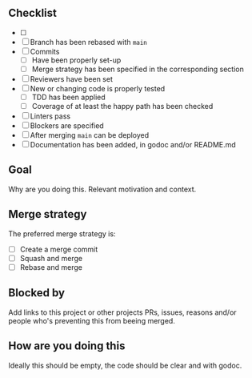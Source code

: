 ## Checklist

- [ ]
- [ ] Branch has been rebased with `main`
- [ ] Commits
    - [ ] Have been properly set-up
    - [ ] Merge strategy has been specified in the corresponding section
- [ ] Reviewers have been set
- [ ] New or changing code is properly tested
    - [ ] TDD has been applied
    - [ ] Coverage of at least the happy path has been checked
- [ ] Linters pass
- [ ] Blockers are specified
- [ ] After merging `main` can be deployed
- [ ] Documentation has been added, in godoc and/or README.md

## Goal

Why are you doing this. Relevant motivation and context.

## Merge strategy

The preferred merge strategy is:

- [ ] Create a merge commit
- [ ] Squash and merge
- [ ] Rebase and merge

## Blocked by

Add links to this project or other projects PRs, issues, reasons and/or people
who's preventing this from beeing merged.

## How are you doing this

Ideally this should be empty, the code should be clear and with godoc.